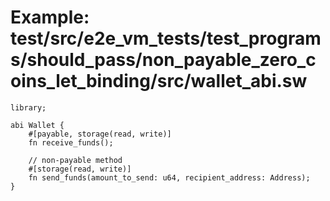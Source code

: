 # Example: test/src/e2e_vm_tests/test_programs/should_pass/non_payable_zero_coins_let_binding/src/wallet_abi.sw

```sway
library;

abi Wallet {
    #[payable, storage(read, write)]
    fn receive_funds();

    // non-payable method
    #[storage(read, write)]
    fn send_funds(amount_to_send: u64, recipient_address: Address);
}

```
